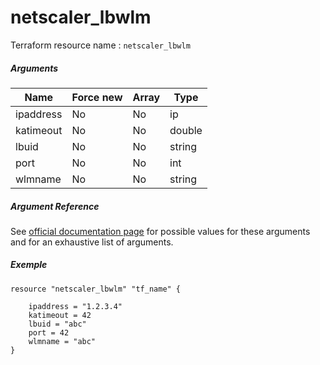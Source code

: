 # netscaler_lbwlm

Terraform resource name : ```netscaler_lbwlm```

##### Arguments

| Name | Force new | Array | Type |
|----|----|----|----|
|ipaddress|No|No|ip|
|katimeout|No|No|double|
|lbuid|No|No|string|
|port|No|No|int|
|wlmname|No|No|string|

##### Argument Reference

See [official documentation page](https://developer-docs.citrix.com/projects/netscaler-nitro-api/en/11.0/configuration/load-balancing/lbwlm/lbwlm/) for possible values for these arguments and for an exhaustive list of arguments.

##### Exemple

```
resource "netscaler_lbwlm" "tf_name" {

    ipaddress = "1.2.3.4"
    katimeout = 42
    lbuid = "abc"
    port = 42
    wlmname = "abc"
}
```

